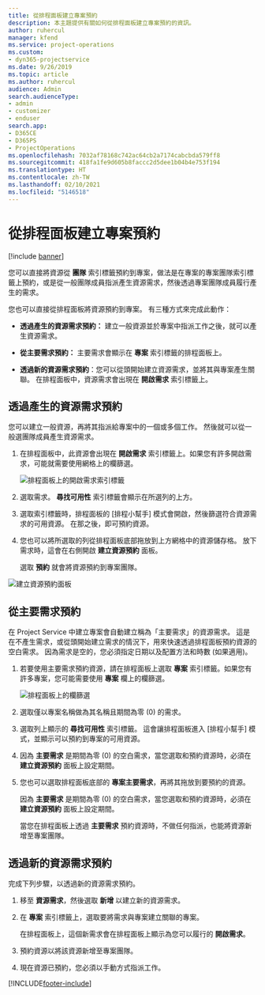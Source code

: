 ```yaml
---
title: 從排程面板建立專案預約
description: 本主題提供有關如何從排程面板建立專案預約的資訊。
author: ruhercul
manager: kfend
ms.service: project-operations
ms.custom:
- dyn365-projectservice
ms.date: 9/26/2019
ms.topic: article
ms.author: ruhercul
audience: Admin
search.audienceType:
- admin
- customizer
- enduser
search.app:
- D365CE
- D365PS
- ProjectOperations
ms.openlocfilehash: 7032af78168c742ac64cb2a7174cabcbda579ff8
ms.sourcegitcommit: 418fa1fe9d605b8faccc2d5dee1b04b4e753f194
ms.translationtype: HT
ms.contentlocale: zh-TW
ms.lasthandoff: 02/10/2021
ms.locfileid: "5146518"
---
```

# <a name="create-a-project-booking-from-the-schedule-board"></a>從排程面板建立專案預約

[!include [banner](../includes/psa-now-project-operations.md)]

您可以直接將資源從 **團隊** 索引標籤預約到專案，做法是在專案的專案團隊索引標籤上預約，或是從一般團隊成員指派產生資源需求，然後透過專案團隊成員履行產生的需求。

您也可以直接從排程面板將資源預約到專案。 有三種方式來完成此動作：

- **透過產生的資源需求預約：** 建立一般資源並於專案中指派工作之後，就可以產生資源需求。

- **從主要需求預約：** 主要需求會顯示在 **專案** 索引標籤的排程面板上。 

- **透過新的資源需求預約**：您可以從頭開始建立資源需求，並將其與專案產生關聯。 在排程面板中，資源需求會出現在 **開啟需求** 索引標籤上。

## <a name="book-from-a-generated-resource-requirement"></a>透過產生的資源需求預約

您可以建立一般資源，再將其指派給專案中的一個或多個工作。 然後就可以從一般選團隊成員產生資源需求。 

1.  在排程面板中，此資源會出現在 **開啟需求** 索引標籤上。如果您有許多開啟需求，可能就需要使用網格上的欄篩選。 

    ![排程面板上的開啟需求索引標籤](media/FAQ-Project-Booking-Schedule-Board-1.png "預約及指派表格的螢幕擷取畫面")

2. 選取需求。 **尋找可用性** 索引標籤會顯示在所選列的上方。
 
3. 選取索引標籤時，排程面板的 [排程小幫手] 模式會開啟，然後篩選符合資源需求的可用資源。 在那之後，即可預約資源。

4. 您也可以將所選取的列從排程面板底部拖放到上方網格中的資源儲存格。 放下需求時，這會在右側開啟 **建立資源預約** 面板。

    選取 **預約** 就會將資源預約到專案團隊。

![建立資源預約面板](media/FAQ-Project-Booking-Schedule-Board-6.png "")
 

## <a name="book-from-the-primary-requirement"></a>從主要需求預約

在 Project Service 中建立專案會自動建立稱為「主要需求」的資源需求。 這是在不產生需求，或從頭開始建立需求的情況下，用來快速透過排程面板預約資源的空白需求。 因為需求是空的，您必須指定日期以及配置方法和時數 (如果適用)。 

1. 若要使用主要需求預約資源，請在排程面板上選取 **專案** 索引標籤。如果您有許多專案，您可能需要使用 **專案** 欄上的欄篩選。

   ![排程面板上的欄篩選](media/FAQ-Project-Booking-Schedule-Board-2.png "預約及指派表格的螢幕擷取畫面")

2. 選取僅以專案名稱做為其名稱且期間為零 (0) 的需求。

3. 選取列上顯示的 **尋找可用性** 索引標籤。 這會讓排程面板進入 [排程小幫手] 模式，並顯示可以預約到專案的可用資源。

4. 因為 **主要需求** 是期間為零 (0) 的空白需求，當您選取和預約資源時，必須在 **建立資源預約** 面板上設定期間。

5. 您也可以選取排程面板底部的 **專案主要需求**，再將其拖放到要預約的資源。
 
    因為 **主要需求** 是期間為零 (0) 的空白需求，當您選取和預約資源時，必須在 **建立資源預約** 面板上設定期間。
 
    當您在排程面板上透過 **主要需求** 預約資源時，不做任何指派，也能將資源新增至專案團隊。
 
## <a name="book-from-a-new-resource-requirement"></a>透過新的資源需求預約
完成下列步驟，以透過新的資源需求預約。 

1. 移至 **資源需求**，然後選取 **新增** 以建立新的資源需求。

2. 在 **專案** 索引標籤上，選取要將需求與專案建立關聯的專案。
 
    在排程面板上，這個新需求會在排程面板上顯示為您可以履行的 **開啟需求**。

3. 預約資源以將該資源新增至專案團隊。

4. 現在資源已預約，您必須以手動方式指派工作。



[!INCLUDE[footer-include](../includes/footer-banner.md)]